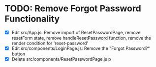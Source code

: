 # TODO: Remove Forgot Password Functionality

- [x] Edit src/App.js: Remove import of ResetPasswordPage, remove resetForm state, remove handleResetPassword function, remove the render condition for 'reset-password'
- [x] Edit src/components/LoginPage.js: Remove the "Forgot Password?" button
- [x] Delete src/components/ResetPasswordPage.js
p